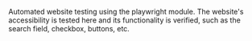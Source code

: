 Automated website testing using the playwright module. The website's accessibility is tested here and its functionality is verified, such as the search field, checkbox, buttons, etc.
